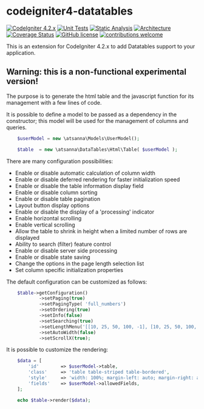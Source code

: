 # codeigniter4-datatables
[![CodeIgniter 4.2.x](https://img.shields.io/badge/CodeIgniter-4.2.x-orange.svg)](https://codeigniter.com/)
[![Unit Tests](https://github.com/atsanna/codeigniter4-datatables/workflows/PHPUnit/badge.svg)](https://github.com/atsanna/codeigniter4-datatables/actions/workflows/phpunit.yml)
[![Static Analysis](https://github.com/atsanna/codeigniter4-datatables/workflows/PHPStan/badge.svg)](https://github.com/atsanna/codeigniter4-datatables/actions/workflows/phpstan.yml)
[![Architecture](https://github.com/atsanna/codeigniter4-datatables/workflows/Deptrac/badge.svg)](https://github.com/atsanna/codeigniter4-datatables/actions/workflows/deptrac.yml)
[![Coverage Status](https://coveralls.io/repos/github/atsanna/codeigniter4-datatables/badge.svg?branch=main&service=github&kill_cache=1)](https://coveralls.io/github/atsanna/codeigniter4-datatables?branch=main)
[![GitHub license](https://img.shields.io/github/license/atsanna/codeigniter4-datatables)](https://github.com/atsanna/codeigniter4-datatables/blob/main/LICENSE)
[![contributions welcome](https://img.shields.io/badge/contributions-welcome-brightgreen.svg?style=flat)](https://github.com/atsanna/codeigniter4-datatables/pulls)

This is an extension for CodeIgniter 4.2.x to add Datatables support to your application.

## Warning: this is a non-functional experimental version!

The purpose is to generate the html table and the javascript function for its management with a few lines of code.

It is possible to define a model to be passed as a dependency in the constructor; this model will be used for the management of columns and queries.
```php
    $userModel = new \atsanna\Models\UserModel();

    $table 	= new \atsanna\DataTables\Html\Table( $userModel );
```

There are many configuration possibilities:

- Enable or disable automatic calculation of column width
- Enable or disable deferred rendering for faster initialization speed
- Enable or disable the table information display field
- Enable or disable column sorting
- Enable or disable table pagination
- Layout button display options
- Enable or disable the display of a 'processing' indicator
- Enable horizontal scrolling
- Enable vertical scrolling
- Allow the table to shrink in height when a limited number of rows are displayed
- Ability to search (filter) feature control
- Enable or disable server side processing
- Enable or disable state saving
- Change the options in the page length selection list
- Set column specific initialization properties

The default configuration can be customized as follows:
```php
    $table->getConfiguration()
            ->setPaging(true)
            ->setPagingType( 'full_numbers')
            ->setOrdering(true)
            ->setInfo(false)
            ->setSearching(true)
            ->setLengthMenu('[[10, 25, 50, 100, -1], [10, 25, 50, 100, "All"]]')
            ->setAutoWidth(false)
            ->setScrollX(true);
```

It is possible to customize the rendering:
```php
    $data = [
        'id'        => $userModel->table,
        'class'     => 'table table-striped table-bordered',
        'style'     => 'width: 100%; margin-left: auto; margin-right: auto;',
        'fields'    => $userModel->allowedFields,
    ];

    echo $table->render($data);
```
